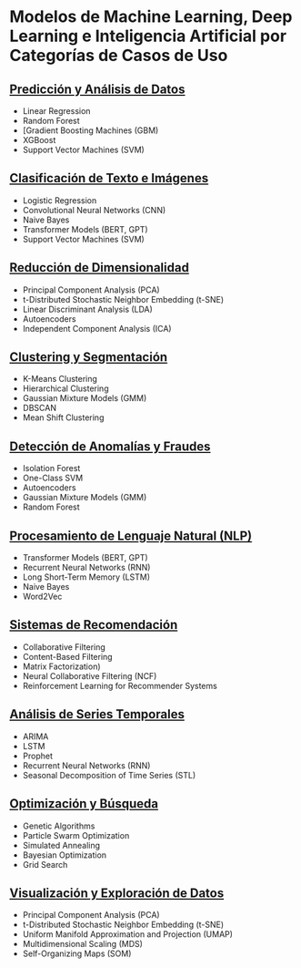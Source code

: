 # Modelos de Machine Learning, Deep Learning e Inteligencia Artificial por Categorías de Casos de Uso

## [Predicción y Análisis de Datos](Detalle_modelos/Predicción%20y%20Análisis%20de%20Datos.md)
- Linear Regression
- Random Forest
- [Gradient Boosting Machines (GBM)
- XGBoost
- Support Vector Machines (SVM)

## [Clasificación de Texto e Imágenes](Detalle_modelos/Clasificación%20de%20Texto%20e%20Imágenes.md)
- Logistic Regression
- Convolutional Neural Networks (CNN)
- Naive Bayes
- Transformer Models (BERT, GPT)
- Support Vector Machines (SVM)

## [Reducción de Dimensionalidad](Detalle_modelos/Reducción%20de%20Dimensionalidad.md)
- Principal Component Analysis (PCA)
- t-Distributed Stochastic Neighbor Embedding (t-SNE)
- Linear Discriminant Analysis (LDA)
- Autoencoders
- Independent Component Analysis (ICA)

## [Clustering y Segmentación](Detalle_modelos/Clustering%20y%20Segmentación.md)
- K-Means Clustering
- Hierarchical Clustering
- Gaussian Mixture Models (GMM)
- DBSCAN
- Mean Shift Clustering

## [Detección de Anomalías y Fraudes](Detalle_modelos/Detección%20de%20Anomalías%20y%20Fraudes.md)
- Isolation Forest
- One-Class SVM
- Autoencoders
- Gaussian Mixture Models (GMM)
- Random Forest

## [Procesamiento de Lenguaje Natural (NLP)](Detalle_modelos/Procesamiento%20de%20Lenguaje%20Natural%20(NLP).md)
- Transformer Models (BERT, GPT)
- Recurrent Neural Networks (RNN)
- Long Short-Term Memory (LSTM)
- Naive Bayes
- Word2Vec
## [Sistemas de Recomendación](Detalle_modelos/Sistemas%20de%20Recomendación.md)
- Collaborative Filtering
- Content-Based Filtering
- Matrix Factorization)
- Neural Collaborative Filtering (NCF)
- Reinforcement Learning for Recommender Systems

## [Análisis de Series Temporales](Detalle_modelos/Análisis%20de%20Series%20Temporales.md)
- ARIMA
- LSTM
- Prophet
- Recurrent Neural Networks (RNN)
- Seasonal Decomposition of Time Series (STL)

## [Optimización y Búsqueda](Detalle_modelos/Optimización%20y%20Búsqueda.md)
- Genetic Algorithms
- Particle Swarm Optimization
- Simulated Annealing
- Bayesian Optimization
- Grid Search

## [Visualización y Exploración de Datos](Detalle_modelos/Visualización%20y%20Exploración%20de%20Datos.md)
- Principal Component Analysis (PCA)
- t-Distributed Stochastic Neighbor Embedding (t-SNE)
- Uniform Manifold Approximation and Projection (UMAP)
- Multidimensional Scaling (MDS)
- Self-Organizing Maps (SOM)

